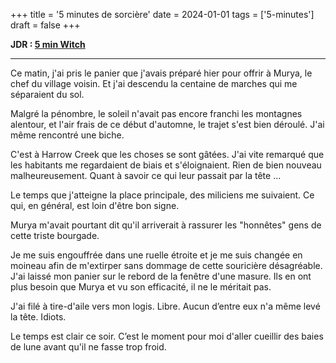 +++
title = '5 minutes de sorcière'
date = 2024-01-01
tags = ['5-minutes']
draft = false
+++

**JDR : [5 min Witch](https://enui.itch.io/5-min-witch)**

-----

Ce matin, j'ai pris le panier que j'avais préparé hier pour offrir à Murya, le chef du village voisin. Et j'ai descendu la centaine de marches qui me séparaient du sol.

Malgré la pénombre, le soleil n'avait pas encore franchi les montagnes alentour, et l'air frais de ce début d'automne, le trajet s'est bien déroulé. J'ai même rencontré une biche.

C'est à Harrow Creek que les choses se sont gâtées. J'ai vite remarqué que les habitants me regardaient de biais et s'éloignaient. Rien de bien nouveau malheureusement. Quant à savoir ce qui leur passait par la tête ...

Le temps que j'atteigne la place principale, des miliciens me suivaient. Ce qui, en général, est loin d'être bon signe.

Murya m'avait pourtant dit qu'il arriverait à rassurer les "honnêtes" gens de cette triste bourgade.

Je me suis engouffrée dans une ruelle étroite et je me suis changée en moineau afin de m'extirper sans dommage de cette souricière désagréable. J'ai laissé mon panier sur le rebord de la fenêtre d'une masure. Ils en ont plus besoin que Murya et vu son efficacité, il ne le méritait pas.

J'ai filé à tire-d'aile vers mon logis. Libre. Aucun d’entre eux n'a même levé la tête. Idiots.

Le temps est clair ce soir. C’est le moment pour moi d'aller cueillir des baies de lune avant qu'il ne fasse trop froid.
